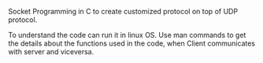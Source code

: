 Socket Programming in C to create customized protocol on top of UDP protocol.

To understand the code can run it in linux OS.
Use man commands to get the details about the functions used in the code, when Client communicates with server and viceversa.
